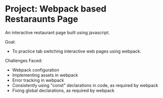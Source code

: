 # Project: Webpack based Restaraunts Page

An interactive restaurant page built using javascript.

Goal:
- To practice tab switching interactive web pages using webpack.

Challenges Faced:
- Webpack configuration
- Implementing assets in webpack
- Error tracking in webpack
- Consistently using "const" declarations in code, as required by webpack
- Fixing global declarations, as required by webpack
